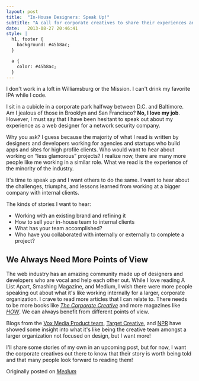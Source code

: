 ```yaml
---
layout: post
title:  "In-House Designers: Speak Up!"
subtitle: "A call for corporate creatives to share their experiences and stop being intimidated by their peers in startups and agencies."
date:   2013-08-27 20:46:41
style: |
  h1, footer {
    background: #45b8ac;
  }

  a {
    color: #45b8ac;
  }
---
```


<span class="scaps">I don't work</span> in a loft in Williamsburg or the Mission. I can't drink my favorite IPA while I code.

I sit in a cubicle in a corporate park halfway between D.C. and Baltimore. Am I jealous of those in Brooklyn and San Francisco? **No, I love my job**. However, I must say that I have been hesitant to speak out about my experience as a web designer for a network security company.

Why you ask? I guess because the majority of what I read is written by designers and developers working for agencies and startups who build apps and sites for high profile clients. Who would want to hear about working on “less glamorous” projects? I realize now, there are many more people like me working in a similar role. What we read is the experience of the minority of the industry.

It's time to speak up and I want others to do the same. I want to hear about the challenges, triumphs, and lessons learned from working at a bigger company with internal clients.

The kinds of stories I want to hear:

- Working with an existing brand and refining it
- How to sell your in-house team to internal clients
- What has your team accomplished?
- Who have you collaborated with internally or externally to complete a project?

## We Always Need More Points of View
The web industry has an amazing community made up of designers and developers who are vocal and help each other out. While I love reading A List Apart, Smashing Magazine, and Medium, I wish there were more people speaking out about what it's like working internally for a larger, corporate organization. I crave to read more articles that I can relate to. There needs to be more books like <em><a href="http://www.amazon.com/The-Corporate-Creative-Thriving-In-House/dp/1600614183">The Corporate Creative</a></em> and more magazines like <em><a href="http://howdesign.com">HOW</a></em>. We can always benefit from different points of view.

Blogs from the <a href="http://product.voxmedia.com">Vox Media Product team</a>, <a href="http://target-creative.com/">Target Creative</a>, and <a href="http://blog.apps.npr.org/">NPR</a> have showed some insight into what it's like being the creative team amongst a larger organization not focused on design, but I want more!

I'll share some stories of my own in an upcoming post, but for now, I want the corporate creatives out there to know that their story is worth being told and that many people look forward to reading them!

Originally posted on <em><a href="https://medium.com/design-ux/37b106078687">Medium</a></em>